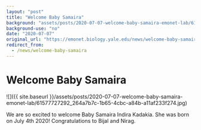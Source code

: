 ```yaml
---
layout: "post"
title: "Welcome Baby Samaira"
background: "assets/posts/2020-07-07-welcome-baby-samaira-emonet-lab/61577727292_264a7b7c-1b65-4cbc-a84b-a11af233f274.jpg"
background-use: "no"
date: "2020-07-07"
original_url: "https://emonet.biology.yale.edu/news/welcome-baby-samaira"
redirect_from:
  - /news/welcome-baby-samaira
---
```

# Welcome Baby Samaira

![]({{ site.baseurl }}/assets/posts/2020-07-07-welcome-baby-samaira-emonet-lab/61577727292_264a7b7c-1b65-4cbc-a84b-a11af233f274.jpg)

We are so excited to welcome Baby Samaira Indira Kadakia. She was born on July 4th 2020! Congratulations to Bijal and Nirag.